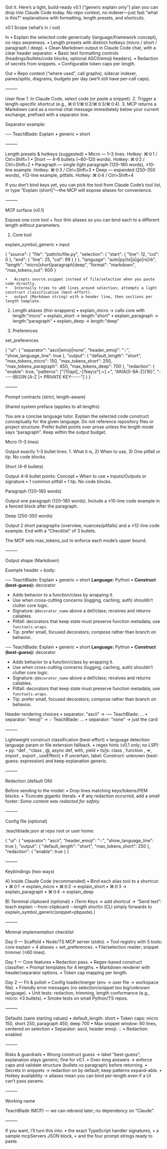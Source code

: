 Got it. Here’s a tight, build-ready v0.1 (“generic explain only”) plan you can drop into Claude Code today. No repo context, no indexer—just fast “what is this?” explanations with formatting, length presets, and shortcuts.

v0.1 Scope (what’s in / out)

In
	•	Explain the selected code generically (language/framework concept), no repo awareness.
	•	Length presets with distinct hotkeys (micro / short / paragraph / deep).
	•	Clean Markdown output in Claude Code chat, with a clear header separator.
	•	Basic text formatting controls (headings/bullets/code blocks; optional ASCII/emoji headers).
	•	Redaction of secrets from snippets.
	•	Configurable token caps per length.

Out
	•	Repo context (“where used”, call graphs), sidecar indexer, panes/splits, diagrams, budgets per day (we’ll still have per-call caps).

⸻

User flow
	1.	In Claude Code, select code (or paste a snippet).
	2.	Trigger a length-specific shortcut (e.g., ⌘⇧1/⌘⇧2/⌘⇧3/⌘⇧4).
	3.	MCP returns a Markdown card as a normal chat message immediately below your current exchange, prefixed with a separator line.

Separator example:

── TeachBlade: Explain • generic • short

⸻

Length presets & hotkeys (suggested)
	•	Micro — 1–3 lines. Hotkey: ⌘⇧1 / Ctrl+Shift+1
	•	Short — 4–6 bullets (~80–120 words). Hotkey: ⌘⇧2 / Ctrl+Shift+2
	•	Paragraph — single tight paragraph (120–180 words), ≤10-line example. Hotkey: ⌘⇧3 / Ctrl+Shift+3
	•	Deep — expanded (250–350 words), ≤12-line example, pitfalls. Hotkey: ⌘⇧4 / Ctrl+Shift+4

If you don’t bind keys yet, you can pick the tool from Claude Code’s tool list, or type “Explain (short)”—the MCP will expose aliases for convenience.

⸻

MCP surface (v0.1)

Expose one core tool + four thin aliases so you can bind each to a different length without parameters.

1) Core tool

explain_symbol_generic
	•	input

{
  "source": { "file": "path/to/file.py", "selection": { "start": { "line": 12, "col": 0 }, "end": { "line": 25, "col": 99 } } },
  "language": "auto|py|ts|js|go|rs|rb",
  "length": "micro|short|paragraph|deep",
  "format": "markdown",
  "max_tokens_out": 600
}

	•	Accepts source.snippet instead of file/selection when you paste code directly.
	•	Internally trims to ≤60 lines around selection; attempts a light construct classification (best-effort).
	•	output (Markdown string) with a header line, then sections per length template.

2) Length aliases (thin wrappers)
	•	explain_micro → calls core with length:"micro"
	•	explain_short → length:"short"
	•	explain_paragraph → length:"paragraph"
	•	explain_deep → length:"deep"

3) Preferences

set_preferences

{
  "ui": {
    "separator": "ascii|emoji|none",
    "header_emoji": "💡",
    "show_language_line": true
  },
  "output": {
    "default_length": "short",
    "max_tokens_micro": 150,
    "max_tokens_short": 250,
    "max_tokens_paragraph": 450,
    "max_tokens_deep": 700
  },
  "redaction": {
    "enable": true,
    "patterns": ["(?i)api[_-]?key\\s*[:=].+", "AKIA[0-9A-Z]{16}", "-----BEGIN [A-Z ]+ PRIVATE KEY-----"]
  }
}


⸻

Prompt contracts (strict, length-aware)

Shared system preface (applies to all lengths)

You are a concise language tutor. Explain the selected code construct conceptually for the given language. Do not reference repository files or project structure. Prefer bullet points over prose unless the length mode says “paragraph”. Keep within the output budget.

Micro (1–3 lines)

Output exactly 1–3 bullet lines:
	1.	What it is, 2) When to use, 3) One pitfall or tip. No code blocks.

Short (4–6 bullets)

Output 4–6 bullet points: Concept • When to use • Inputs/Outputs or signature • 1 common pitfall • 1 tip. No code blocks.

Paragraph (120–180 words)

Output one paragraph (120–180 words). Include a ≤10-line code example in a fenced block after the paragraph.

Deep (250–350 words)

Output 2 short paragraphs (overview, nuances/pitfalls) and a ≤12-line code example. End with a “Checklist” of 3 bullets.

The MCP sets max_tokens_out to enforce each mode’s upper bound.

⸻

Output shape (Markdown)

Example header + body:

── TeachBlade: Explain • generic • short
**Language:** Python • **Construct (best-guess):** decorator

- Adds behavior to a function/class by wrapping it.
- Use when cross-cutting concerns (logging, caching, auth) shouldn’t clutter core logic.
- Signature: `@decorator_name` above a def/class; receives and returns callables.
- Pitfall: decorators that keep state must preserve function metadata; use `functools.wraps`.
- Tip: prefer small, focused decorators; compose rather than branch on behavior.

── TeachBlade: Explain • generic • short
**Language:** Python • **Construct (best-guess):** decorator

- Adds behavior to a function/class by wrapping it.
- Use when cross-cutting concerns (logging, caching, auth) shouldn’t clutter core logic.
- Signature: `@decorator_name` above a def/class; receives and returns callables.
- Pitfall: decorators that keep state must preserve function metadata; use `functools.wraps`.
- Tip: prefer small, focused decorators; compose rather than branch on behavior.

Header rendering choices
	•	separator: "ascii" → ── TeachBlade: …
	•	separator: "emoji" → 💡 TeachBlade: …
	•	separator: "none" → just the card

⸻

Lightweight construct classification (best-effort)
	•	language detection: language param or file extension fallback.
	•	regex hints (v0.1 only; no LSP):
	•	py: ^def , ^class , @, async def, with, yield
	•	ts/js: class , function , =>, import , export , useEffect\(
	•	If uncertain, label: Construct: unknown (best-guess: expression) and keep explanation generic.

⸻

Redaction (default ON)

Before sending to the model:
	•	Drop lines matching keys/tokens/PEM blocks.
	•	Truncate gigantic literals.
	•	If any redaction occurred, add a small footer: _Some content was redacted for safety._

⸻

Config file (optional)

.teachblade.json at repo root or user home:

{
  "ui": { "separator": "ascii", "header_emoji": "💡", "show_language_line": true },
  "output": { "default_length": "short", "max_tokens_short": 250 },
  "redaction": { "enable": true }
}


⸻

Keybindings (two ways)

A) Inside Claude Code (recommended)
	•	Bind each alias tool to a shortcut:
	•	⌘⇧1 → explain_micro
	•	⌘⇧2 → explain_short
	•	⌘⇧3 → explain_paragraph
	•	⌘⇧4 → explain_deep

B) Terminal clipboard (optional)
	•	iTerm Keys → add shortcut → “Send text”: teach explain --from-clipboard --length short\n
(CLI simply forwards to explain_symbol_generic(snippet=pbpaste).)

⸻

Minimal implementation checklist

Day 0 — Scaffold
	•	Node/TS MCP server (stdio).
	•	Tool registry with 5 tools: core explain + 4 aliases + set_preferences.
	•	File/selection reader; snippet trimmer (≤60 lines).

Day 1 — Core features
	•	Redaction pass.
	•	Regex-based construct classifier.
	•	Prompt templates for 4 lengths.
	•	Markdown renderer with header/separator options.
	•	Token cap mapping per length.

Day 2 — Fit & polish
	•	Config loader/merger (env → user file → workspace file).
	•	Friendly error messages (no selection/snippet too big/unknown language).
	•	Unit tests: redaction, trimming, length conformance (e.g., micro: ≤3 bullets).
	•	Smoke tests on small Python/TS repos.

⸻

Defaults (sane starting values)
	•	default_length: short
	•	Token caps: micro 150, short 250, paragraph 450, deep 700
	•	Max snippet window: 60 lines, centered on selection
	•	Separator: ascii, header emoji: 💡
	•	Redaction: enabled

⸻

Risks & guardrails
	•	Wrong construct guess → label “best-guess”; explanation stays generic; fine for v0.1.
	•	Over-long answers → enforce caps and validate structure (bullets vs paragraph) before returning.
	•	Secrets in snippets → redaction on by default; keep patterns expand-able.
	•	Hotkey availability → aliases mean you can bind per-length even if a UI can’t pass params.

⸻

Working name

TeachBlade (MCP) — we can rebrand later; no dependency on “Claude”.

⸻

If you want, I’ll turn this into:
	•	the exact TypeScript handler signatures,
	•	a sample mcpServers JSON block,
	•	and the four prompt strings ready to paste.





